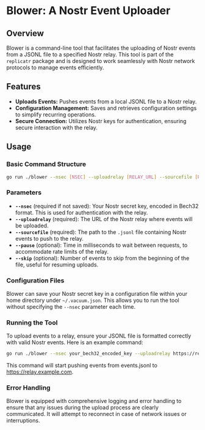 # Blower: A Nostr Event Uploader

## Overview
Blower is a command-line tool that facilitates the uploading of Nostr events from a JSONL file to a specified Nostr relay. This tool is part of the `replicatr` package and is designed to work seamlessly with Nostr network protocols to manage events efficiently.

## Features
- **Uploads Events:** Pushes events from a local JSONL file to a Nostr relay.
- **Configuration Management:** Saves and retrieves configuration settings to simplify recurring operations.
- **Secure Connection:** Utilizes Nostr keys for authentication, ensuring secure interaction with the relay.


## Usage
### Basic Command Structure

```bash
go run ./blower --nsec [NSEC] --uploadrelay [RELAY_URL] --sourcefile [PATH_TO_JSONL_FILE]
```

### Parameters
- **`--nsec`** (required if not saved): Your Nostr secret key, encoded in Bech32 format. This is used for authentication with the relay.
- **`--uploadrelay`** (required): The URL of the Nostr relay where events will be uploaded.
- **`--sourcefile`** (required): The path to the `.jsonl` file containing Nostr events to push to the relay.
- **`--pause`** (optional): Time in milliseconds to wait between requests, to accommodate rate limits of the relay.
- **`--skip`** (optional): Number of events to skip from the beginning of the file, useful for resuming uploads.

### Configuration Files
Blower can save your Nostr secret key in a configuration file within your home directory under `~/.vacuum.json`. This allows you to run the tool without specifying the `--nsec` parameter each time.

### Running the Tool
To upload events to a relay, ensure your JSONL file is formatted correctly with valid Nostr events. Here is an example command:

```bash
go run ./blower --nsec your_bech32_encoded_key --uploadrelay https://relay.example.com --sourcefile path/to/events.jsonl
```
This command will start pushing events from events.jsonl to https://relay.example.com.

### Error Handling
Blower is equipped with comprehensive logging and error handling to ensure that any issues during the upload process are clearly communicated. It will attempt to reconnect in case of network issues or interruptions.
